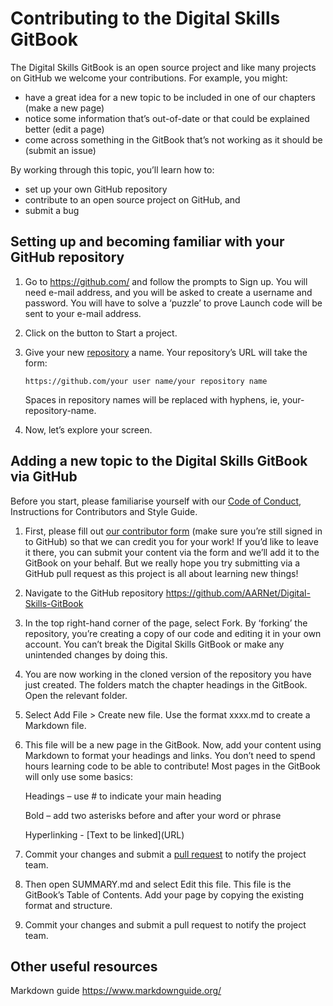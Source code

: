 # Contributing to the Digital Skills GitBook

The Digital Skills GitBook is an open source project and like many projects on GitHub we welcome your contributions. For example, you might:

* have a great idea for a new topic to be included in one of our chapters (make a new page)
* notice some information that’s out-of-date or that could be explained better (edit a page)
* come across something in the GitBook that’s not working as it should be (submit an issue)

By working through this topic, you’ll learn how to:

* set up your own GitHub repository
* contribute to an open source project on GitHub, and
* submit a bug 

## Setting up and becoming familiar with your GitHub repository

1.	Go to https://github.com/ and follow the prompts to Sign up. You will need e-mail address, and you will be asked to create a username and password. You will have to solve a ‘puzzle’ to prove Launch code will be sent to your e-mail address.

2.	Click on the button to Start a project.

3.	Give your new [repository](https://github.com/AARNet/Digital-Skills-GitBook/blob/master/glossary.md#repository) a name. Your repository’s URL will take the form: 

        https://github.com/your user name/your repository name
        
    Spaces in repository names will be replaced with hyphens, ie, your-repository-name.

4.	Now, let’s explore your screen. 


## Adding a new topic to the Digital Skills GitBook via GitHub

Before you start, please familiarise yourself with our [Code of Conduct](https://app.gitbook.com/@aarnet/s/digital-skills-gitbook-1/code-of-conduct), Instructions for Contributors and Style Guide.


1.	First, please fill out [our contributor form](https://github.com/AARNet/Digital-Skills-GitBook/issues/new?assignees=sarasrking&labels=contributors&template=contributor-form.yml&title=Contributor+form%3A+) (make sure you’re still signed in to GitHub) so that we can credit you for your work! If you’d like to leave it there, you can submit your content via the form and we’ll add it to the GitBook on your behalf. But we really hope you try submitting via a GitHub pull request as this project is all about learning new things!

2.	Navigate to the GitHub repository https://github.com/AARNet/Digital-Skills-GitBook

3.	In the top right-hand corner of the page, select Fork. By ‘forking’ the repository, you’re creating a copy of our code and editing it in your own account. You can’t break the Digital Skills GitBook or make any unintended changes by doing this.

4.	You are now working in the cloned version of the repository you have just created. The folders match the chapter headings in the GitBook. Open the relevant folder.

5.	Select Add File > Create new file. Use the format xxxx.md to create a Markdown file.

6.	This file will be a new page in the GitBook. Now, add your content using Markdown to format your headings and links. You don’t need to spend hours learning code to be able to contribute! Most pages in the GitBook will only use some basics:
       
       Headings – use # to indicate your main heading

       Bold – add two asterisks before and after your word or phrase

       Hyperlinking - \[Text to be linked](URL)

7.	Commit your changes and submit a [pull request](https://github.com/AARNet/Digital-Skills-GitBook/blob/master/glossary.md#pullrequest) to notify the project team. 

8.	Then open SUMMARY.md and select Edit this file. This file is the GitBook’s Table of Contents. Add your page by copying the existing format and structure.

9.	Commit your changes and submit a pull request to notify the project team.



## Other useful resources

Markdown guide https://www.markdownguide.org/
